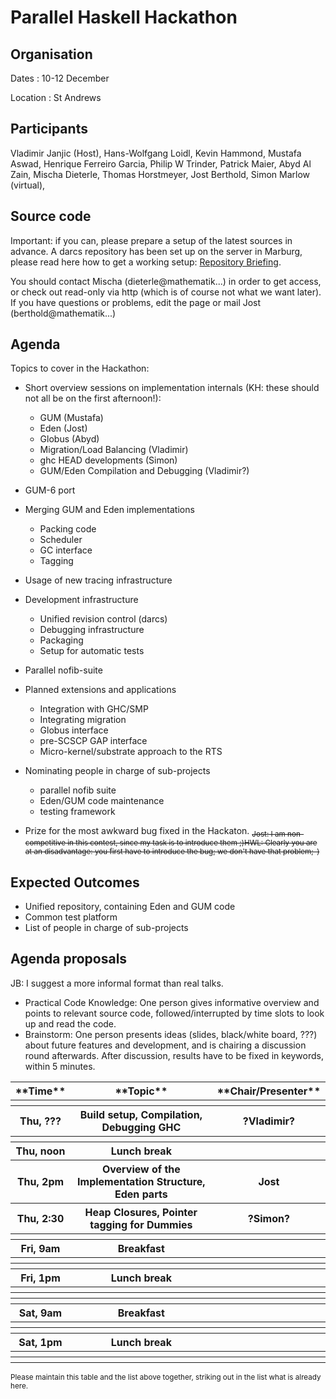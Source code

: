 # Parallel Haskell Hackathon

## Organisation


Dates : 10-12 December


Location : St Andrews

## Participants


Vladimir Janjic (Host), Hans-Wolfgang Loidl, Kevin Hammond, Mustafa Aswad, Henrique Ferreiro Garcia, Philip W Trinder, Patrick Maier, Abyd Al Zain, Mischa Dieterle, Thomas Horstmeyer, Jost Berthold, Simon Marlow (virtual),

## Source code


Important: if you can, please prepare a setup of the latest sources in advance.
A darcs repository has been set up on the server in Marburg, please read here how to get a working setup: [ Repository Briefing](http://james.mathematik.uni-marburg.de:8080/EdenWiki/DarcsRepoCheatSheet).


You should contact Mischa (dieterle\@mathematik...) in order to get access, or check out read-only via http (which is of course not what we want later).
If you have questions or problems, edit the page or mail Jost (berthold\@mathematik...)

## Agenda


Topics to cover in the Hackathon:

- Short overview sessions on implementation internals (KH: these should not all be on the first afternoon!):

  - GUM (Mustafa)
  - Eden (Jost)
  - Globus (Abyd)
  - Migration/Load Balancing (Vladimir)
  - ghc HEAD developments (Simon)
  - GUM/Eden Compilation and Debugging (Vladimir?)
- GUM-6 port
- Merging GUM and Eden implementations

  - Packing code
  - Scheduler
  - GC interface
  - Tagging
- Usage of new tracing infrastructure
- Development infrastructure

  - Unified revision control (darcs)
  - Debugging infrastructure
  - Packaging
  - Setup for automatic tests
- Parallel nofib-suite
- Planned extensions and applications

  - Integration with GHC/SMP
  - Integrating migration
  - Globus interface
  - pre-SCSCP GAP interface
  - Micro-kernel/substrate approach to the RTS
- Nominating people in charge of sub-projects

  - parallel nofib suite
  - Eden/GUM code maintenance
  - testing framework
- Prize for the most awkward bug fixed in the Hackaton. <sub>~~Jost: I am non-competitive in this contest, since my task is to introduce them ;)~~</sub><sub>~~HWL: Clearly you are at an disadvantage: you first have to introduce the bug; we don't have that problem;-)~~</sub>

## Expected Outcomes

- Unified repository, containing Eden and GUM code
- Common test platform
- List of people in charge of sub-projects

## Agenda proposals


JB: I suggest a more informal format than real talks. 

- Practical Code Knowledge: One person gives informative overview and points to relevant source code, followed/interrupted by time slots to look up and read the code. 
- Brainstorm: One person presents ideas (slides, black/white board, ???) about future features and development, and is chairing a discussion round afterwards. After discussion, results have to be fixed in keywords, within 5 minutes.

<table><tr><th>**Time**</th>
<th>**Topic**</th>
<th>**Chair/Presenter**</th></tr>
<tr><th></th>
<th></th>
<th></th></tr>
<tr><th> Thu, ???  </th>
<th> Build setup, Compilation, Debugging GHC </th>
<th> ?Vladimir? 
</th></tr>
<tr><th></th>
<th></th>
<th></th></tr>
<tr><th> Thu, noon </th>
<th> Lunch break </th>
<th></th></tr>
<tr><th> Thu, 2pm </th>
<th> Overview of the Implementation Structure, Eden parts </th>
<th> Jost 
</th></tr>
<tr><th> Thu, 2:30 </th>
<th> Heap Closures, Pointer tagging for Dummies </th>
<th> ?Simon?
</th></tr>
<tr><th></th>
<th></th>
<th></th></tr>
<tr><th> Fri, 9am </th>
<th> Breakfast </th>
<th></th></tr>
<tr><th></th>
<th></th>
<th></th></tr>
<tr><th></th>
<th></th>
<th></th></tr>
<tr><th> Fri, 1pm </th>
<th> Lunch break </th>
<th></th></tr>
<tr><th></th>
<th></th>
<th></th></tr>
<tr><th></th>
<th></th>
<th></th></tr>
<tr><th></th>
<th></th>
<th></th></tr>
<tr><th> Sat, 9am </th>
<th> Breakfast </th>
<th></th></tr>
<tr><th></th>
<th></th>
<th></th></tr>
<tr><th></th>
<th></th>
<th></th></tr>
<tr><th> Sat, 1pm </th>
<th> Lunch break </th>
<th></th></tr>
<tr><th></th>
<th></th>
<th></th></tr>
<tr><th></th>
<th></th>
<th></th></tr></table>

<sub>Please maintain this table and the list above together, striking out in the list what is already here.</sub>